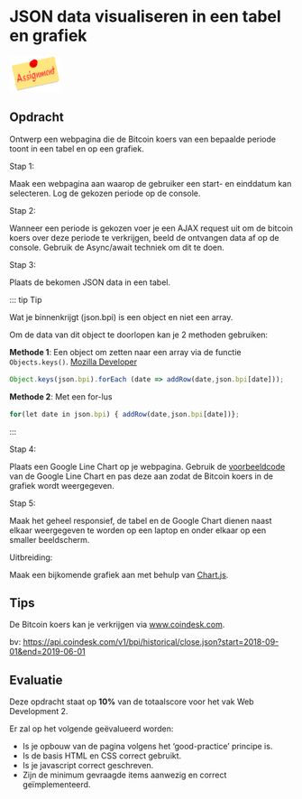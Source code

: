 # JSON data visualiseren in een tabel en grafiek

![download](./images/assignment.png)

## Opdracht
Ontwerp een webpagina  die de Bitcoin koers van een bepaalde periode toont in een tabel en op een grafiek.

Stap 1:

Maak een webpagina aan waarop de gebruiker een start- en einddatum kan selecteren. Log de gekozen periode op de console.

Stap 2:

Wanneer een periode is gekozen voer je een AJAX request uit om de bitcoin koers over deze periode te verkrijgen, beeld de ontvangen data af op de console. Gebruik de Async/await techniek om dit te doen.

Stap 3:

Plaats de bekomen JSON data in een tabel.

::: tip Tip

Wat je binnenkrijgt (json.bpi) is een object en niet een array.

Om de data van dit object te doorlopen kan je 2 methoden gebruiken:

**Methode 1**: Een object om zetten naar een array via de functie `Objects.keys()`. [Mozilla Developer](https://developer.mozilla.org/en-US/docs/Web/JavaScript/Reference/Global_Objects/Object/keys)
```js
Object.keys(json.bpi).forEach (date => addRow(date,json.bpi[date]));
```

**Methode 2**: Met een for-lus
```js
for(let date in json.bpi) { addRow(date,json.bpi[date])};
```

:::

Stap 4:

Plaats een Google Line Chart op je webpagina. Gebruik de [voorbeeldcode](https://developers.google.com/chart/interactive/docs/gallery/linechart) van de Google Line Chart en pas deze aan zodat de Bitcoin koers in de grafiek wordt weergegeven.

Stap 5:

Maak het geheel responsief, de tabel en de Google Chart dienen naast elkaar weergegeven te worden op een laptop en onder elkaar op een smaller beeldscherm.

Uitbreiding:

Maak een bijkomende grafiek aan met behulp van [Chart.js](https://www.chartjs.org/docs/latest/charts/line.html).

    
## Tips

De Bitcoin koers kan je verkrijgen via www.coindesk.com.

bv: https://api.coindesk.com/v1/bpi/historical/close.json?start=2018-09-01&end=2019-06-01

## Evaluatie

Deze opdracht staat op **10%** van de totaalscore voor het vak Web Development 2.

Er zal op het volgende geëvalueerd worden:
* Is je opbouw van de pagina volgens het ‘good-practice’ principe is.
* Is de basis HTML en CSS correct gebruikt.
* Is je javascript correct geschreven.
* Zijn de minimum gevraagde items aanwezig en correct geïmplementeerd.


